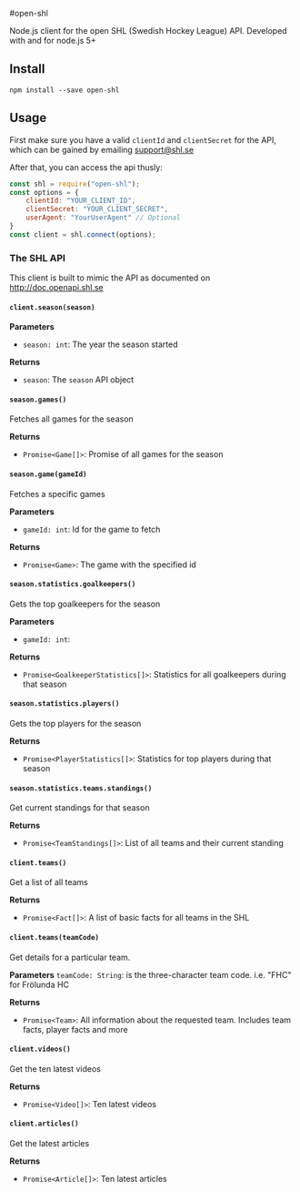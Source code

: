 #open-shl

Node.js client for the open SHL (Swedish Hockey League) API. Developed with and for node.js 5+

## Install

`npm install --save open-shl`

## Usage

First make sure you have a valid `clientId` and `clientSecret` for the API, which can be gained by emailing support@shl.se

After that, you can access the api thusly:

```javascript
const shl = require("open-shl");
const options = {
    clientId: "YOUR_CLIENT_ID",
    clientSecret: "YOUR_CLIENT_SECRET",
    userAgent: "YourUserAgent" // Optional 
}
const client = shl.connect(options);
```

### The SHL API

This client is built to mimic the API as documented on http://doc.openapi.shl.se

#### `client.season(season)`
**Parameters** 
 - `season: int`: The year the season started

**Returns**
 - `season`: The `season` API object

#### `season.games()`
Fetches all games for the season

**Returns**
 - `Promise<Game[]>`: Promise of all games for the season

#### `season.game(gameId)`
Fetches a specific games

**Parameters**
 - `gameId: int`: Id for the game to fetch

**Returns**
 - `Promise<Game>`: The game with the specified id


#### `season.statistics.goalkeepers()`
Gets the top goalkeepers for the season

**Parameters**
 - `gameId: int`:
 
**Returns**
 - `Promise<GoalkeeperStatistics[]>`: Statistics for all goalkeepers during that season 

#### `season.statistics.players()`
Gets the top players for the season

**Returns**
 - `Promise<PlayerStatistics[]>`: Statistics for top players during that season 

#### `season.statistics.teams.standings()`
Get current standings for that season

**Returns**
 - `Promise<TeamStandings[]>`: List of all teams and their current standing

#### `client.teams()`
Get a list of all teams

**Returns**
 - `Promise<Fact[]>`: A list of basic facts for all teams in the SHL

#### `client.teams(teamCode)`
Get details for a particular team.

**Parameters**
`teamCode: String`: is the three-character team code. i.e. "FHC" for Frölunda HC

**Returns**
 - `Promise<Team>`: All information about the requested team. Includes team facts, player facts and more
 
#### `client.videos()`
Get the ten latest videos

**Returns**
 - `Promise<Video[]>`: Ten latest videos
 
#### `client.articles()`
Get the latest articles 

**Returns**
 - `Promise<Article[]>`: Ten latest articles